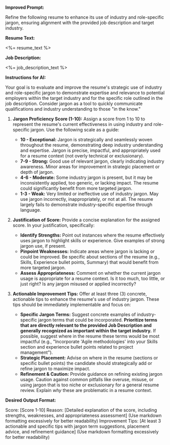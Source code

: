**Improved Prompt:**

Refine the following resume to enhance its use of industry and role-specific jargon, ensuring alignment with the provided job description and target industry.

**Resume Text:**

<%= resume_text %>

**Job Description:**

<%= job_description_text %>

**Instructions for AI:**

Your goal is to evaluate and improve the resume's strategic use of industry and role-specific jargon to demonstrate expertise and relevance to potential employers within the target industry and for the specific role outlined in the job description. Consider jargon as a tool to quickly communicate qualifications and industry understanding to those "in the know."

1.  **Jargon Proficiency Score (1-10):** Assign a score from 1 to 10 to represent the resume's current effectiveness in using industry and role-specific jargon. Use the following scale as a guide:

    - **10 - Exceptional:** Jargon is strategically and seamlessly woven throughout the resume, demonstrating deep industry understanding and expertise. Jargon is precise, impactful, and appropriately used for a resume context (not overly technical or exclusionary).
    - **7-9 - Strong:** Good use of relevant jargon, clearly indicating industry awareness. Minor areas for improvement in strategic placement or depth of jargon.
    - **4-6 - Moderate:** Some industry jargon is present, but it may be inconsistently applied, too generic, or lacking impact. The resume could significantly benefit from more targeted jargon.
    - **1-3 - Weak:** Very limited or ineffective use of industry jargon. May use jargon incorrectly, inappropriately, or not at all. The resume largely fails to demonstrate industry-specific expertise through language.

2.  **Justification of Score:** Provide a concise explanation for the assigned score. In your justification, specifically:

    - **Identify Strengths:** Point out instances where the resume effectively uses jargon to highlight skills or experience. Give examples of strong jargon use, if present.
    - **Pinpoint Weaknesses:** Indicate areas where jargon is lacking or could be improved. Be specific about sections of the resume (e.g., Skills, Experience bullet points, Summary) that would benefit from more targeted jargon.
    - **Assess Appropriateness:** Comment on whether the current jargon usage is appropriate for a resume context. Is it too much, too little, or just right? Is any jargon misused or applied incorrectly?

3.  **Actionable Improvement Tips:** Offer at least three (3) concrete, actionable tips to enhance the resume's use of industry jargon. These tips should be immediately implementable and focus on:

    - **Specific Jargon Terms:** Suggest concrete examples of industry-specific jargon terms that could be incorporated. **Prioritize terms that are directly relevant to the provided Job Description and generally recognized as important within the target industry.** If possible, suggest where in the resume these terms would be most impactful (e.g., "Incorporate 'Agile methodologies' into your Skills section and experience bullet points related to project management").
    - **Strategic Placement:** Advise on where in the resume (sections or specific bullet points) the candidate should strategically add or refine jargon to maximize impact.
    - **Refinement & Caution:** Provide guidance on refining existing jargon usage. Caution against common pitfalls like overuse, misuse, or using jargon that is too niche or exclusionary for a general resume review. Explain _why_ these are problematic in a resume context.

**Desired Output Format:**

Score: [Score 1-10]
Reason: [Detailed explanation of the score, including strengths, weaknesses, and appropriateness assessment] (Use markdown formatting excessively for better readability)
Improvement Tips: [At least 3 actionable and specific tips with jargon term suggestions, placement advice, and refinement guidance] (Use markdown formatting excessively for better readability)
